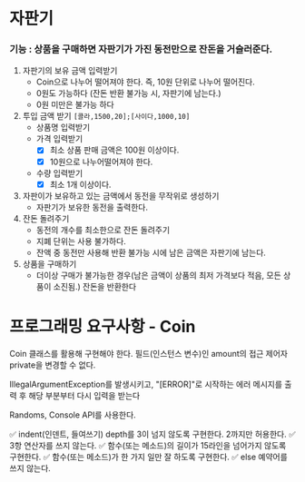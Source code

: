 # 자판기
### 기능 : 상품을 구매하면 자판기가 가진 동전만으로 잔돈을 거슬러준다.
1. 자판기의 보유 금액 입력받기
   - Coin으로 나누어 떨어져야 한다. 즉, 10원 단위로 나누어 떨어진다.
   - 0원도 가능하다 (잔돈 반환 불가능 시, 자판기에 남는다.)
   - 0원 미만은 불가능 하다
2. 투입 금액 받기
   ```[콜라,1500,20];[사이다,1000,10]```
   - 상품명 입력받기
   - 가격 입력받기
     - [x] 최소 상품 판매 금액은 100원 이상이다.
     - [x] 10원으로 나누어떨어져야 한다.
   - 수량 입력받기
     - [x] 최소 1개 이상이다.
3. 자판이가 보유하고 있는 금액에서 동전을 무작위로 생성하기
   - 자판기가 보유한 동전을 출력한다.
4. 잔돈 돌려주기
   - 동전의 개수를 최소한으로 잔돈 돌려주기
   - 지폐 단위는 사용 불가하다.
   - 잔액 중 동전만 사용해 반환 불가능 시에 남은 금액은 자판기에 남는다.
5. 상품을 구매하기
   - 더이상 구매가 불가능한 경우(남은 금액이 상품의 최저 가격보다 적음, 모든 상품이 소진됨.) 잔돈을 반환한다


# 프로그래밍 요구사항 - Coin
Coin 클래스를 활용해 구현해야 한다.
필드(인스턴스 변수)인 amount의 접근 제어자 private을 변경할 수 없다.

IllegalArgumentException를 발생시키고, "[ERROR]"로 시작하는 에러 메시지를 출력 후 해당 부분부터 다시 입력을 받는다

Randoms, Console API를 사용한다.

✅ indent(인덴트, 들여쓰기) depth를 3이 넘지 않도록 구현한다. 2까지만 허용한다.
✅ 3항 연산자를 쓰지 않는다.
✅ 함수(또는 메소드)의 길이가 15라인을 넘어가지 않도록 구현한다.
✅ 함수(또는 메소드)가 한 가지 일만 잘 하도록 구현한다.
✅ else 예약어를 쓰지 않는다.
